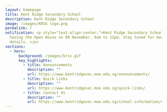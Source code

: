 ```yaml
---
layout: homepage
title: Kent Ridge Secondary School
description: Kent Ridge Secondary School
image: /images/KRSS logo.png
permalink: /
notification: <p style="text-align:center;">Kent Ridge Secondary School will be
  having the Open House on 09 November, 9am to 12pm. Stay tuned for more
  details. </p>
sections:
  - hero:
      background: /images/krss.gif
      key_highlights:
        - title: Announcements
          description: ""
          url: https://www.kentridgesec.moe.edu.sg/announcements/
        - title: Quick Links
          description: ""
          url: https://www.kentridgesec.moe.edu.sg/quick-links/
        - title: Contact Us
          description: ""
          url: https://www.kentridgesec.moe.edu.sg/school-information/contact-information/
---
```

